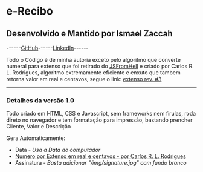 # e-Recibo
## Desenvolvido e Mantido por Ismael Zaccah
------[GitHub](https://github.com/ismaelzaccah)------[LinkedIn](https://www.linkedin.com/in/ismael-zaccah-da-s-vieira-985b8763)------

Todo o Código é de minha autoria exceto pelo algoritmo que converte numeral para extenso que foi retirado do [JSFromHell](http://jsfromhell.com) e criado por Carlos R. L. Rodrigues, algoritmo extremamente eficiente e enxuto que tambem retorna valor em real e centavos, segue o link: [extenso rev. #3](http://jsfromhell.com/string/extenso) 

___
### Detalhes da versão 1.0
Todo criado em HTML, CSS e Javascript, sem frameworks nem firulas, roda direto no navegador e tem formatação para impressão, bastando prencher Cliente, Valor e Descrição

Gera Automaticamente:
- Data - _Usa a Data do computador_
- [Numero por Extenso em real e centavos - por Carlos R. L. Rodrigues](http://jsfromhell.com/string/extenso)
- Assinatura - _Basta adicionar "/img/signature.jpg" com fundo branco_